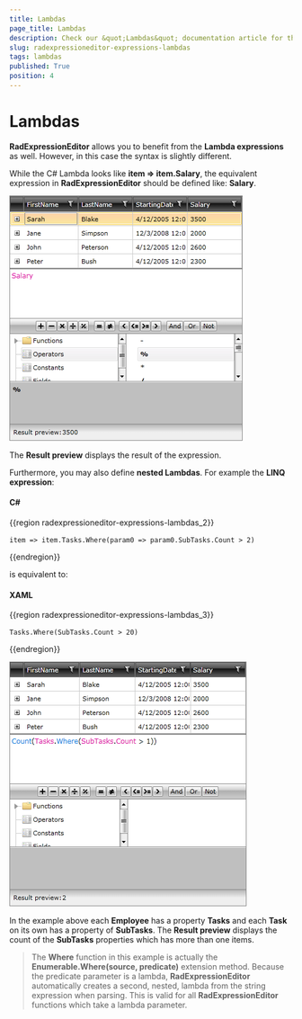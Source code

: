 ```yaml
---
title: Lambdas
page_title: Lambdas
description: Check our &quot;Lambdas&quot; documentation article for the RadExpressionEditor WPF control.
slug: radexpressioneditor-expressions-lambdas
tags: lambdas
published: True
position: 4
---
```


# Lambdas

__RadExpressionEditor__ allows you to benefit from the __Lambda expressions__ as well. However, in this case the syntax is slightly different.  

While the C# Lambda looks like __item => item.Salary__, the equivalent expression in __RadExpressionEditor__ should be defined like: __Salary__.
 
![](images/RadExpressionEditor_Lambda.png)

The __Result preview__ displays the result of the expression.

Furthermore, you may also define __nested Lambdas__. For example the __LINQ expression__:

#### __C#__

{{region radexpressioneditor-expressions-lambdas_2}}

	item => item.Tasks.Where(param0 => param0.SubTasks.Count > 2)
{{endregion}}


is equivalent to:

#### __XAML__

{{region radexpressioneditor-expressions-lambdas_3}}

	Tasks.Where(SubTasks.Count > 20)
{{endregion}}


![](images/RadExpressionEditor_NestedLambda.png)

In the example above each __Employee__ has a property __Tasks__ and each __Task__ on its own has a property of __SubTasks__. The __Result preview__ displays the count of the __SubTasks__ properties which has more than one items.

>The __Where__ function in this example is actually the __Enumerable.Where(source, predicate)__ extension method. Because the predicate parameter is a lambda, __RadExpressionEditor__ automatically creates a second, nested, lambda from the string expression when parsing. This is valid for all __RadExpressionEditor__ functions which take a lambda parameter.


